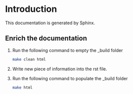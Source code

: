 # Introduction 

This documentation is generated by Sphinx.


## Enrich the documentation 



1. Run the following command to empty the _build folder

   ```sh
   make clean html
   ```

2. Write new piece of information into the rst file.

3. Run the following command to populate the _build folder

   ```sh
   make html
   ```

